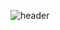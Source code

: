 ![header](https://capsule-render.vercel.app/api?text=capsule_render&animation=fadeIn&type=slice&color=green&height=300&section=header&text=TROOPY's%20GitHub&fontSize=90)
<!--
**kdh042801/kdh042801** is a ✨ _special_ ✨ repository because its `README.md` (this file) appears on your GitHub profile.

Here are some ideas to get you started:

- 🔭 I’m currently working on ...
- 🌱 I’m currently learning ...
- 👯 I’m looking to collaborate on ...
- 🤔 I’m looking for help with ...
- 💬 Ask me about ...
- 📫 How to reach me: ...
- 😄 Pronouns: ...
- ⚡ Fun fact: ...
-->



